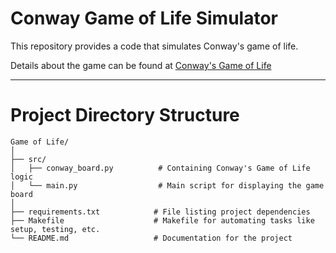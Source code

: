 # Conway Game of Life Simulator

This repository provides a code that simulates Conway's game of life.

Details about the game can be found at [Conway's Game of Life](https://en.wikipedia.org/wiki/Conway%27s_Game_of_Life)

<hr>

# Project Directory Structure

```
Game of Life/
│
├── src/
│   ├── conway_board.py          # Containing Conway's Game of Life logic
│   └── main.py                  # Main script for displaying the game board
│
├── requirements.txt            # File listing project dependencies
├── Makefile                    # Makefile for automating tasks like setup, testing, etc.
└── README.md                   # Documentation for the project

```
